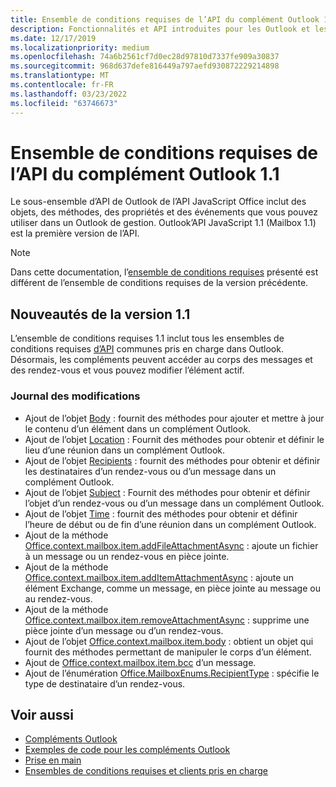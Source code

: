 ```yaml
---
title: Ensemble de conditions requises de l’API du complément Outlook 1.1
description: Fonctionnalités et API introduites pour les Outlook et les API JavaScript Office dans le cadre de Mailbox API 1.1.
ms.date: 12/17/2019
ms.localizationpriority: medium
ms.openlocfilehash: 74a6b2561cf7d0ec28d97810d7337fe909a30837
ms.sourcegitcommit: 968d637defe816449a797aefd930872229214898
ms.translationtype: MT
ms.contentlocale: fr-FR
ms.lasthandoff: 03/23/2022
ms.locfileid: "63746673"
---
```

# <a name="outlook-add-in-api-requirement-set-11"></a>Ensemble de conditions requises de l’API du complément Outlook 1.1

Le sous-ensemble d’API de Outlook de l’API JavaScript Office inclut des objets, des méthodes, des propriétés et des événements que vous pouvez utiliser dans un Outlook de gestion. Outlook’API JavaScript 1.1 (Mailbox 1.1) est la première version de l’API.

> [!NOTE]
> Dans cette documentation, l’[ensemble de conditions requises](../../requirement-sets/outlook-api-requirement-sets.md) présenté est différent de l’ensemble de conditions requises de la version précédente.

## <a name="whats-new-in-11"></a>Nouveautés de la version 1.1

L’ensemble de conditions requises 1.1 inclut tous les ensembles de conditions requises [d’API](../../requirement-sets/office-add-in-requirement-sets.md) communes pris en charge dans Outlook. Désormais, les compléments peuvent accéder au corps des messages et des rendez-vous et vous pouvez modifier l’élément actif.

### <a name="change-log"></a>Journal des modifications

- Ajout de l’objet [Body](/javascript/api/outlook/office.body?view=outlook-js-1.1&preserve-view=true) : fournit des méthodes pour ajouter et mettre à jour le contenu d’un élément dans un complément Outlook.
- Ajout de l’objet [Location](/javascript/api/outlook/office.location?view=outlook-js-1.1&preserve-view=true) : Fournit des méthodes pour obtenir et définir le lieu d’une réunion dans un complément Outlook.
- Ajout de l’objet [Recipients](/javascript/api/outlook/office.recipients?view=outlook-js-1.1&preserve-view=true) : fournit des méthodes pour obtenir et définir les destinataires d’un rendez-vous ou d’un message dans un complément Outlook.
- Ajout de l’objet [Subject](/javascript/api/outlook/office.subject?view=outlook-js-1.1&preserve-view=true) : Fournit des méthodes pour obtenir et définir l’objet d’un rendez-vous ou d’un message dans un complément Outlook.
- Ajout de l’objet [Time](/javascript/api/outlook/office.time?view=outlook-js-1.1&preserve-view=true) : fournit des méthodes pour obtenir et définir l’heure de début ou de fin d’une réunion dans un complément Outlook.
- Ajout de la méthode [Office.context.mailbox.item.addFileAttachmentAsync](office.context.mailbox.item.md#methods) : ajoute un fichier à un message ou un rendez-vous en pièce jointe.
- Ajout de la méthode [Office.context.mailbox.item.addItemAttachmentAsync](office.context.mailbox.item.md#methods) : ajoute un élément Exchange, comme un message, en pièce jointe au message ou au rendez-vous.
- Ajout de la méthode [Office.context.mailbox.item.removeAttachmentAsync](office.context.mailbox.item.md#methods) : supprime une pièce jointe d’un message ou d’un rendez-vous.
- Ajout de l’objet [Office.context.mailbox.item.body](office.context.mailbox.item.md#properties) : obtient un objet qui fournit des méthodes permettant de manipuler le corps d’un élément.
- Ajout de [Office.context.mailbox.item.bcc](office.context.mailbox.item.md#properties) d’un message.
- Ajout de l’énumération [Office.MailboxEnums.RecipientType](/javascript/api/outlook/office.mailboxenums.recipienttype?view=outlook-js-1.1&preserve-view=true) : spécifie le type de destinataire d’un rendez-vous.

## <a name="see-also"></a>Voir aussi

- [Compléments Outlook](../../../outlook/outlook-add-ins-overview.md)
- [Exemples de code pour les compléments Outlook](https://developer.microsoft.com/outlook/gallery/?filterBy=Outlook,Samples,Add-ins)
- [Prise en main](../../../quickstarts/outlook-quickstart.md)
- [Ensembles de conditions requises et clients pris en charge](../../requirement-sets/outlook-api-requirement-sets.md)
